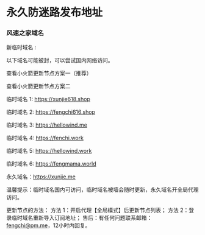 # 永久防迷路发布地址

### 风速之家域名
新临时域名 :  

以下域名可能被封，可以尝试国内网络访问。

查看小火箭更新节点方案一（推荐）

查看小火箭更新节点方案二

临时域名 1:  https://xunjie618.shop

临时域名 2:  https://fengchi616.shop

临时域名 3:  https://hellowind.me

临时域名 4:  https://fenchi.work

临时域名 5:  https://hellowind.work

临时域名 6:  https://fengmama.world

永久域名：https://xunjie.me

温馨提示：临时域名国内可访问，临时域名被墙会随时更新，永久域名开全局代理访问。

更新节点的方法：
方法 1：开启代理【全局模式】后更新节点列表；
方法 2：登录临时域名重新导入订阅地址；
售后：有任何问题联系邮箱：fengchi@pm.me，12小时内回复。
